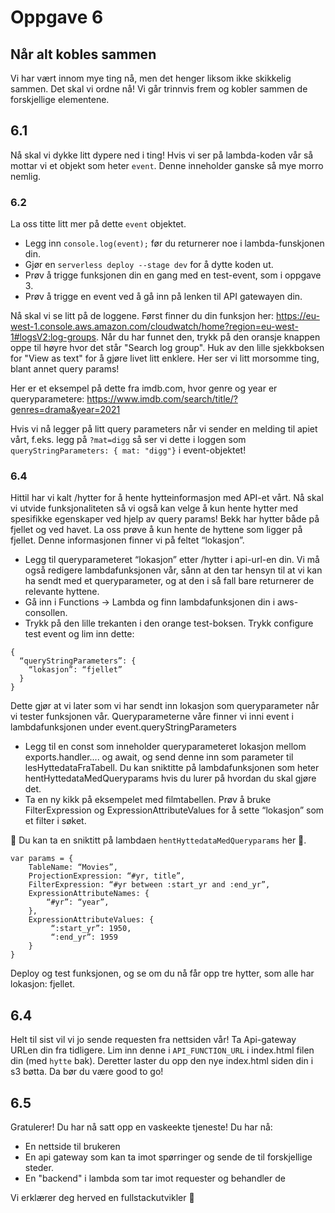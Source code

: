 # Oppgave 6

## Når alt kobles sammen

Vi har vært innom mye ting nå, men det henger liksom ikke skikkelig sammen. Det skal vi ordne nå!
Vi går trinnvis frem og kobler sammen de forskjellige elementene.

## 6.1
Nå skal vi dykke litt dypere ned i ting!
Hvis vi ser på lambda-koden vår så mottar vi et objekt som heter `event`. Denne inneholder ganske så mye morro nemlig.

### 6.2
La oss titte litt mer på dette `event` objektet. 
- Legg inn `console.log(event);` før du returnerer noe i lambda-funskjonen din.
- Gjør en `serverless deploy --stage dev` for å dytte koden ut. 
- Prøv å trigge funksjonen din en gang med en test-event, som i oppgave 3. 
- Prøv å trigge en event ved å gå inn på lenken til API gatewayen din. 

Nå skal vi se litt på de loggene. Først finner du din funksjon her: https://eu-west-1.console.aws.amazon.com/cloudwatch/home?region=eu-west-1#logsV2:log-groups.
Når du har funnet den, trykk på den oransje knappen oppe til høyre hvor det står "Search log group". 
Huk av den lille sjekkboksen for "View as text" for å gjøre livet litt enklere.
Her ser vi litt morsomme ting, blant annet query params!

Her er et eksempel på dette fra imdb.com, hvor genre og year er queryparametere: https://www.imdb.com/search/title/?genres=drama&year=2021

Hvis vi nå legger på litt query parameters når vi sender en melding til apiet vårt, 
f.eks. legg på `?mat=digg` så ser vi dette i loggen som `queryStringParameters: {
mat: "digg"}` i event-objektet!


### 6.4
Hittil har vi kalt /hytter for å hente hytteinformasjon med API-et vårt.
Nå skal vi utvide funksjonaliteten så vi også kan velge å kun hente hytter med spesifikke egenskaper ved hjelp av query params!
Bekk har hytter både på fjellet og ved havet. La oss prøve å kun hente de hyttene som ligger på fjellet. Denne informasjonen finner vi på feltet “lokasjon”.
- Legg til queryparameteret “lokasjon” etter /hytter i api-url-en din.
Vi må også redigere lambdafunksjonen vår, sånn at den tar hensyn til at vi kan ha sendt med et queryparameter, og at den i så fall bare returnerer de relevante hyttene.
- Gå inn i Functions -> Lambda og finn lambdafunksjonen din i aws-consollen.
- Trykk på den lille trekanten i den orange test-boksen. Trykk configure test event og lim inn dette:

```
{
  “queryStringParameters”: {
    “lokasjon”: “fjellet”
  }
}
```

Dette gjør at vi later som vi har sendt inn lokasjon som queryparameter når vi tester funksjonen vår.
Queryparameterne våre finner vi inni event i lambdafunksjonen under event.queryStringParameters

- Legg til en const som inneholder queryparameteret lokasjon mellom exports.handler.... og await, og send denne inn som parameter til lesHyttedataFraTabell. Du kan sniktitte på lambdafunksjonen som heter hentHyttedataMedQueryparams hvis du lurer på hvordan du skal gjøre det.
- Ta en ny kikk på eksempelet med filmtabellen. Prøv å bruke FilterExpression og ExpressionAttributeValues for å sette “lokasjon” som et filter i søket.

🤫  Du kan ta en sniktitt på lambdaen `hentHyttedataMedQueryparams` her 🤫.

```
var params = {
    TableName: “Movies”,
    ProjectionExpression: “#yr, title”,
    FilterExpression: “#yr between :start_yr and :end_yr”,
    ExpressionAttributeNames: {
        “#yr”: “year”,
    },
    ExpressionAttributeValues: {
         “:start_yr”: 1950,
         “:end_yr”: 1959
    }
}
```

Deploy og test funksjonen, og se om du nå får opp tre hytter, som alle har lokasjon: fjellet.


## 6.4
Helt til sist vil vi jo sende requesten fra nettsiden vår! Ta Api-gateway URLen din fra tidligere. Lim inn denne i `API_FUNCTION_URL` i index.html filen din (med `hytte` bak). 
Deretter laster du opp den nye index.html siden din i s3 bøtta. Da bør du være good to go!

## 6.5
Gratulerer! Du har nå satt opp en vaskeekte tjeneste! Du har nå:
- En nettside til brukeren
- En api gateway som kan ta imot spørringer og sende de til forskjellige steder. 
- En "backend" i lambda som tar imot requester og behandler de

Vi erklærer deg herved en fullstackutvikler 🙌

